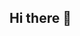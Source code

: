 ## Hi there 👋

<!--
**farishay/farishay** is a ✨ _special_ ✨ repository because its `README.md` (this file) appears on your GitHub profile.

Here are some ideas to get you started:
👩‍💻 Aspiring Web & App Developer | 💡 Lifelong Learner 
🌱 Exploring: Frontend and Backend Development  
- 💻 Building skills in HTML, CSS, JavaScript, and more 
## 🚀 Skills (Learning in Progress)  
- **Languages:** HTML, CSS, JavaScript  
- **Tools:** VSCode, Git  
## 🌱 Current Focus:  
- Learning the basics of web development  
- Exploring app development frameworks  
- 📫 How to reach me: farwa.tariq24342mail.com
-🧑‍💻 ALL of my project are aviaiabe at https://github.com/farishay
-⚡ Fun fact: I love creating new designs and turning ideas into reality!  
-->
